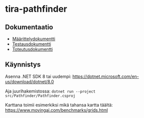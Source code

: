 # tira-pathfinder

## Dokumentaatio

- [Määrittelydokumentti](/docs/maarittelydokumentti.md)
- [Testausdokumentti](/docs/testausdokumentti.md)
- [Toteutusdokumentti](/docs/toteutusdokumentti.md)

## Käynnistys

Asenna .NET SDK 8 tai uudempi: https://dotnet.microsoft.com/en-us/download/dotnet/8.0

Aja juurihakemistossa: ```dotnet run --project src/Pathfinder/Pathfinder.csproj```

Karttana toimii esimerkiksi mikä tahansa kartta täältä: https://www.movingai.com/benchmarks/grids.html